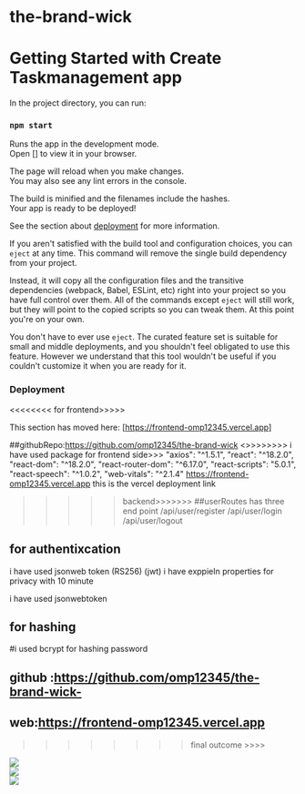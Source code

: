 # the-brand-wick
# Getting Started with Create Taskmanagement app



In the project directory, you can run:

### `npm start`

Runs the app in the development mode.\
Open [] to view it in your browser.

The page will reload when you make changes.\
You may also see any lint errors in the console.


The build is minified and the filenames include the hashes.\
Your app is ready to be deployed!

See the section about [deployment](https://frontend-omp12345.vercel.app) for more information.



If you aren't satisfied with the build tool and configuration choices, you can `eject` at any time. This command will remove the single build dependency from your project.

Instead, it will copy all the configuration files and the transitive dependencies (webpack, Babel, ESLint, etc) right into your project so you have full control over them. All of the commands except `eject` will still work, but they will point to the copied scripts so you can tweak them. At this point you're on your own.

You don't have to ever use `eject`. The curated feature set is suitable for small and middle deployments, and you shouldn't feel obligated to use this feature. However we understand that this tool wouldn't be useful if you couldn't customize it when you are ready for it.



### Deployment
<<<<<<<< for frontend>>>>>

This section has moved here: [https://frontend-omp12345.vercel.app]

##githubRepo:https://github.com/omp12345/the-brand-wick
 <>>>>>>>> i have used package for frontend side>>>
"axios": "^1.5.1",
    "react": "^18.2.0",
    "react-dom": "^18.2.0",
    "react-router-dom": "^6.17.0",
    "react-scripts": "5.0.1",
    "react-speech": "^1.0.2",
       "web-vitals": "^2.1.4"
https://frontend-omp12345.vercel.app this is the vercel deployment link
   


>>>>>backend>>>>>>>
##userRoutes has three end point
/api/user/register
/api/user/login
/api/user/logout



## for authentixcation 
 i have used  jsonweb token (RS256) (jwt)
 i have exppieIn properties for privacy with 10 minute

 i have used jsonwebtoken 
 ## for hashing 
 #i used bcrypt for hashing password



## github :https://github.com/omp12345/the-brand-wick-
## web:https://frontend-omp12345.vercel.app
 >>>>>>>>final outcome >>>>
<img src="https://github.com/omp12345/the-brand-wick/assets/112754710/ed51d345-58fe-49a8-af22-9299b88c533a">
<br/>

<img src="https://github.com/omp12345/the-brand-wick/assets/112754710/c1ca6e71-f9c3-4bcc-b48e-b460f4266690">
<br/>
<img src="https://github.com/omp12345/the-brand-wick/assets/112754710/8b831f72-519b-4e10-aa12-281020a02bcb">





